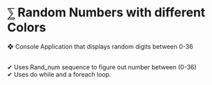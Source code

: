 # &#8512; Random Numbers with different Colors

&#10070; Console Application that displays random digits between 0-36

 <br> 
&#10004; Uses Rand_num sequence to figure out number between (0-36)
<br>
&#10004; Uses do while and a foreach loop. 

